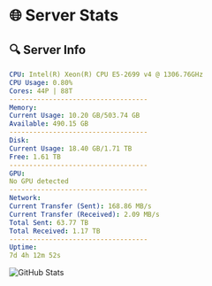 # 🌐 Server Stats
## 🔍 Server Info
```yaml
CPU: Intel(R) Xeon(R) CPU E5-2699 v4 @ 1306.76GHz
CPU Usage: 0.80%
Cores: 44P | 88T
-----------------------------------
Memory:
Current Usage: 10.20 GB/503.74 GB
Available: 490.15 GB
-----------------------------------
Disk:
Current Usage: 18.40 GB/1.71 TB
Free: 1.61 TB
-----------------------------------
GPU:
No GPU detected
-----------------------------------
Network:
Current Transfer (Sent): 168.86 MB/s
Current Transfer (Received): 2.09 MB/s
Total Sent: 63.77 TB
Total Received: 1.17 TB
-----------------------------------
Uptime:
7d 4h 12m 52s
```
![GitHub Stats](https://img.shields.io/badge/Updated-2025-02-15_02:56:10-blue)